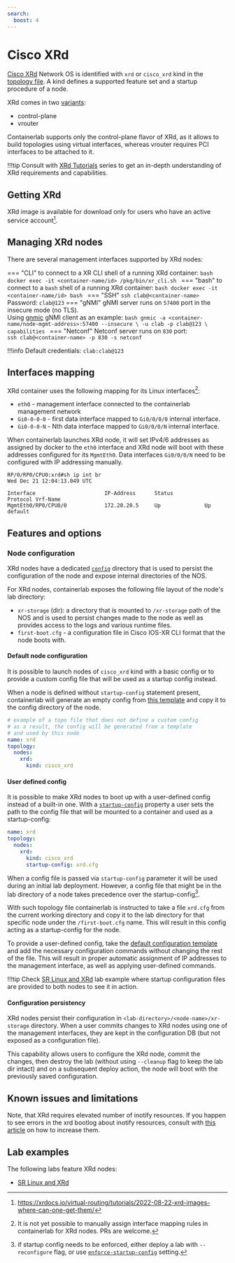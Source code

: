 ```yaml
---
search:
  boost: 4
---
```

# Cisco XRd

[Cisco XRd](https://www.cisco.com/c/en/us/support/routers/ios-xrd/series.html) Network OS is identified with `xrd` or `cisco_xrd` kind in the [topology file](../topo-def-file.md). A kind defines a supported feature set and a startup procedure of a node.

XRd comes in two [variants](https://xrdocs.io/virtual-routing/tutorials/2022-08-22-xrd-images-where-can-one-get-them/#xrd-form-factors):

* control-plane
* vrouter

Containerlab supports only the control-plane flavor of XRd, as it allows to build topologies using virtual interfaces, whereas vrouter requires PCI interfaces to be attached to it.

!!!tip
    Consult with [XRd Tutorials](https://xrdocs.io/virtual-routing/tutorials/2022-08-22-xrd-images-where-can-one-get-them/) series to get an in-depth understanding of XRd requirements and capabilities.

## Getting XRd

XRd image is available for download only for users who have an active service account[^1].

## Managing XRd nodes

There are several management interfaces supported by XRd nodes:

=== "CLI"
    to connect to a XR CLI shell of a running XRd container:
    ```bash
    docker exec -it <container-name/id> /pkg/bin/xr_cli.sh
    ```
=== "bash"
    to connect to a `bash` shell of a running XRd container:
    ```bash
    docker exec -it <container-name/id> bash
    ```
=== "SSH"
    `ssh clab@<container-name>`  
    Password: `clab@123`
=== "gNMI"
    gNMI server runs on `57400` port in the insecure mode (no TLS).  
    Using [gnmic](https://gnmic.openconfig.net) gNMI client as an example:
    ```bash
    gnmic -a <container-name/node-mgmt-address>:57400 --insecure \
      -u clab -p clab@123 \
      capabilities
    ```
=== "Netconf"
    Netconf server runs on `830` port:  
    ```
    ssh clab@<container-name> -p 830 -s netconf
    ```

!!!info
    Default credentials: `clab:clab@123`

## Interfaces mapping

XRd container uses the following mapping for its Linux interfaces[^2]:

* `eth0` - management interface connected to the containerlab management network
* `Gi0-0-0-0` - first data interface mapped to `Gi0/0/0/0` internal interface.
* `Gi0-0-0-N` - Nth data interface mapped to `Gi0/0/0/N` internal interface.

When containerlab launches XRd node, it will set IPv4/6 addresses as assigned by docker to the `eth0` interface and XRd node will boot with these addresses configured for its `MgmtEth0`. Data interfaces `Gi0/0/0/N` need to be configured with IP addressing manually.

```
RP/0/RP0/CPU0:xrd#sh ip int br
Wed Dec 21 12:04:13.049 UTC

Interface                      IP-Address      Status          Protocol Vrf-Name
MgmtEth0/RP0/CPU0/0            172.20.20.5     Up              Up       default
```

## Features and options

### Node configuration

XRd nodes have a dedicated [`config`](../conf-artifacts.md#identifying-a-lab-directory) directory that is used to persist the configuration of the node and expose internal directories of the NOS.

For XRd nodes, containerlab exposes the following file layout of the node's lab directory:

* `xr-storage` (dir): a directory that is mounted to `/xr-storage` path of the NOS and is used to persist changes made to the node as well as provides access to the logs and various runtime files.
* `first-boot.cfg` - a configuration file in Cisco IOS-XR CLI format that the node boots with.

#### Default node configuration

It is possible to launch nodes of `cisco_xrd` kind with a basic config or to provide a custom config file that will be used as a startup config instead.

When a node is defined without `startup-config` statement present, containerlab will generate an empty config from [this template](https://github.com/srl-labs/containerlab/blob/main/nodes/xrd/xrd.cfg) and copy it to the config directory of the node.

```yaml
# example of a topo file that does not define a custom config
# as a result, the config will be generated from a template
# and used by this node
name: xrd
topology:
  nodes:
    xrd:
      kind: cisco_xrd
```

#### User defined config

It is possible to make XRd nodes to boot up with a user-defined config instead of a built-in one. With a [`startup-config`](../nodes.md#startup-config) property a user sets the path to the config file that will be mounted to a container and used as a startup-config:

```yaml
name: xrd
topology:
  nodes:
    xrd:
      kind: cisco_xrd
      startup-config: xrd.cfg
```

When a config file is passed via `startup-config` parameter it will be used during an initial lab deployment. However, a config file that might be in the lab directory of a node takes precedence over the startup-config[^3].

With such topology file containerlab is instructed to take a file `xrd.cfg` from the current working directory and copy it to the lab directory for that specific node under the `/first-boot.cfg` name. This will result in this config acting as a startup-config for the node.

To provide a user-defined config, take the [default configuration template](https://github.com/srl-labs/containerlab/blob/main/nodes/xrd/xrd.cfg) and add the necessary configuration commands without changing the rest of the file. This will result in proper automatic assignment of IP addresses to the management interface, as well as applying user-defined commands.

!!!tip
    Check [SR Linux and XRd](../../lab-examples/srl-xrd.md) lab example where startup configuration files are provided to both nodes to see it in action.

#### Configuration persistency

XRd nodes persist their configuration in `<lab-directory>/<node-name>/xr-storage` directory. When a user commits changes to XRd nodes using one of the management interfaces, they are kept in the configuration DB (but not exposed as a configuration file).

This capability allows users to configure the XRd node, commit the changes, then destroy the lab (without using `--cleanup` flag to keep the lab dir intact) and on a subsequent deploy action, the node will boot with the previously saved configuration.

## Known issues and limitations

Note, that XRd requires elevated number of inotify resources. If you happen to see errors in the xrd bootlog about inotify resources, consult with [this article](https://xrdocs.io/virtual-routing/tutorials/2022-08-22-setting-up-host-environment-to-run-xrd/#inotify-max-user-watches-and-inotify-max-user-instances-settings) on how to increase them.

## Lab examples

The following labs feature XRd nodes:

* [SR Linux and XRd](../../lab-examples/srl-xrd.md)

[^1]: https://xrdocs.io/virtual-routing/tutorials/2022-08-22-xrd-images-where-can-one-get-them/
[^2]: It is not yet possible to manually assign interface mapping rules in containerlab for XRd nodes. PRs are welcome.
[^3]: if startup config needs to be enforced, either deploy a lab with `--reconfigure` flag, or use [`enforce-startup-config`](../nodes.md#enforce-startup-config) setting.
